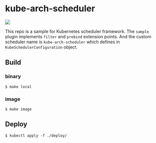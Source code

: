 # kube-arch-scheduler

![](https://github.com/angao/kube-arch-scheduler/workflows/Go/badge.svg)

This repo is a sample for Kubernetes scheduler framework. The `sample` plugin implements `filter` and `prebind` extension points. 
And the custom scheduler name is `kube-arch-scheduler` which defines in `KubeSchedulerConfiguration` object.

## Build

### binary
```shell
$ make local
```

### image
```shell
$ make image
```

## Deploy

```shell
$ kubectl apply -f ./deploy/
```
